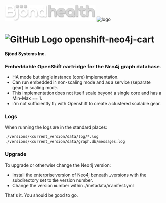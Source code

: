 
![](https://raw.githubusercontent.com/Bjond/openshift-neo4j-cart/master/images/BjondHealthLOGO-WhiteGrey.png "Bjönd Health Inc.")
![logo](https://raw.githubusercontent.com/Bjond/openshift-neo4j-cart/master/images/favicon.ico)

![GitHub Logo](/images/favicon.png)
openshift-neo4j-cart
====================

#### Bjönd Systems Inc.

### Embeddable OpenShift cartridge for the Neo4j graph database.


* HA mode but single instance (core) implementation.
* Can run embedded in non-scaling mode and as a service (separate gear) in scaling mode.
* This implementation does not itself scale beyond a single core and has a Min-Max == 1.
* I'm not sufficiently fly with Openshift to create a clustered scalable gear. 


### Logs
When running the logs are in the standard places:

```shell
./versions/<current_version/data/log/*.log
./versions/<current_version/data/graph.db/messages.log
```

### Upgrade
To upgrade or otherwise change the Neo4j version:

* Install the enterprise version of Neo4j beneath ./versions with the subdirectory set to the version number.
* Change the version number within ./metadata/manifest.yml


That's it. You should be good to go. 




